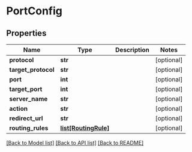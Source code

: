 # PortConfig

## Properties
Name | Type | Description | Notes
------------ | ------------- | ------------- | -------------
**protocol** | **str** |  | [optional] 
**target_protocol** | **str** |  | [optional] 
**port** | **int** |  | [optional] 
**target_port** | **int** |  | [optional] 
**server_name** | **str** |  | [optional] 
**action** | **str** |  | [optional] 
**redirect_url** | **str** |  | [optional] 
**routing_rules** | [**list[RoutingRule]**](RoutingRule.md) |  | [optional] 

[[Back to Model list]](../README.md#documentation-for-models) [[Back to API list]](../README.md#documentation-for-api-endpoints) [[Back to README]](../README.md)

